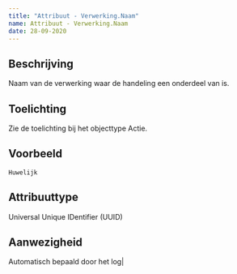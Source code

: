 ```yaml
---
title: "Attribuut - Verwerking.Naam"
name: Attribuut - Verwerking.Naam
date: 28-09-2020
---
```


## Beschrijving
Naam van de verwerking waar de handeling een onderdeel van is.

## Toelichting
Zie de toelichting bij het objecttype Actie.

## Voorbeeld
`Huwelijk`

## Attribuuttype
Universal Unique IDentifier (UUID)

## Aanwezigheid
Automatisch bepaald door het log|
